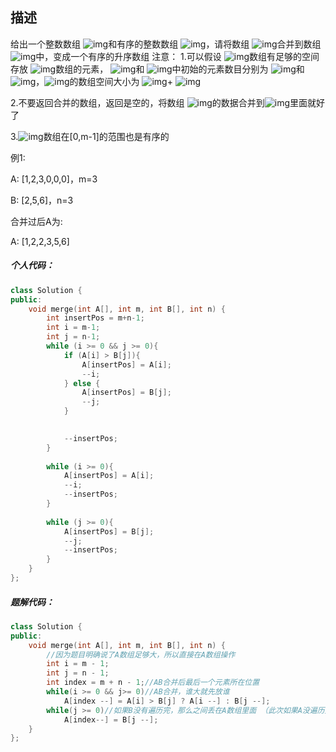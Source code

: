 ## 描述

给出一个整数数组 ![img](https://www.nowcoder.com/equation?tex=A%20%5C)和有序的整数数组 ![img](https://www.nowcoder.com/equation?tex=B%5C)，请将数组 ![img](https://www.nowcoder.com/equation?tex=B%5C)合并到数组 ![img](https://www.nowcoder.com/equation?tex=A%5C)中，变成一个有序的升序数组
注意：
1.可以假设 ![img](https://www.nowcoder.com/equation?tex=A%5C)数组有足够的空间存放 ![img](https://www.nowcoder.com/equation?tex=B%5C)数组的元素， ![img](https://www.nowcoder.com/equation?tex=A%5C)和 ![img](https://www.nowcoder.com/equation?tex=B%5C)中初始的元素数目分别为 ![img](https://www.nowcoder.com/equation?tex=m%5C)和 ![img](https://www.nowcoder.com/equation?tex=n%5C)，![img](https://www.nowcoder.com/equation?tex=A%5C)的数组空间大小为 ![img](https://www.nowcoder.com/equation?tex=m%5C)+ ![img](https://www.nowcoder.com/equation?tex=n%5C)

2.不要返回合并的数组，返回是空的，将数组 ![img](https://www.nowcoder.com/equation?tex=B%5C)的数据合并到![img](https://www.nowcoder.com/equation?tex=A%5C)里面就好了

3.![img](https://www.nowcoder.com/equation?tex=A%5C)数组在[0,m-1]的范围也是有序的

例1:

A: [1,2,3,0,0,0]，m=3

B: [2,5,6]，n=3

合并过后A为:

A: [1,2,2,3,5,6]





##### 个人代码：

```C++
class Solution {
public:
    void merge(int A[], int m, int B[], int n) {
        int insertPos = m+n-1;
        int i = m-1;
        int j = n-1;
        while (i >= 0 && j >= 0){
            if (A[i] > B[j]){
                A[insertPos] = A[i];
                --i;
            } else {
                A[insertPos] = B[j];
                --j;
            }
            

            --insertPos;
        }
        
        while (i >= 0){
            A[insertPos] = A[i];
            --i;
            --insertPos;
        } 
    
        while (j >= 0){
            A[insertPos] = B[j];
            --j;
            --insertPos;
        }
    }
};
```

##### 题解代码：

```C++
class Solution {
public:
    void merge(int A[], int m, int B[], int n) {
        //因为题目明确说了A数组足够大，所以直接在A数组操作
        int i = m - 1;
        int j = n - 1;
        int index = m + n - 1;//AB合并后最后一个元素所在位置
        while(i >= 0 && j>= 0)//AB合并，谁大就先放谁
            A[index --] = A[i] > B[j] ? A[i --] : B[j --];
        while(j >= 0)//如果B没有遍历完，那么之间丢在A数组里面 （此次如果A没遍历完？）
            A[index--] = B[j --];
    }
};
```

